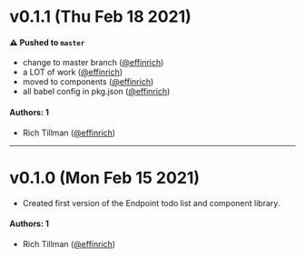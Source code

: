 # v0.1.1 (Thu Feb 18 2021)

#### ⚠️ Pushed to `master`

- change to master branch ([@effinrich](https://github.com/effinrich))
- a LOT of work ([@effinrich](https://github.com/effinrich))
- moved to components ([@effinrich](https://github.com/effinrich))
- all babel config in pkg.json ([@effinrich](https://github.com/effinrich))

#### Authors: 1

- Rich Tillman ([@effinrich](https://github.com/effinrich))

---

# v0.1.0 (Mon Feb 15 2021)

- Created first version of the Endpoint todo list and component library.

#### Authors: 1

- Rich Tillman ([@effinrich](https://github.com/effinrich))